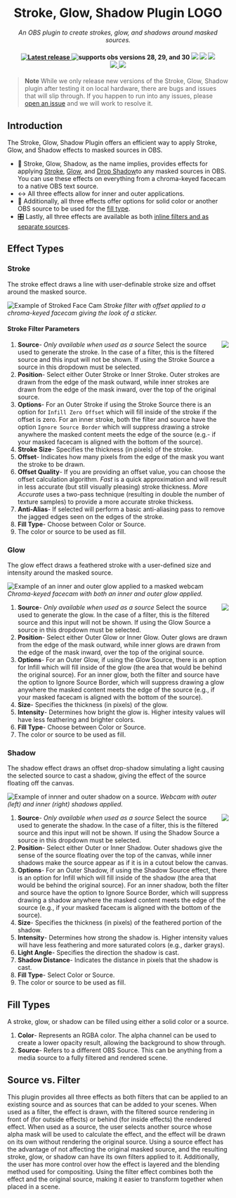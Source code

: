 <h1 align="center">Stroke, Glow, Shadow Plugin LOGO</h1>

<p align="center">
    <i align="center">An OBS plugin to create strokes, glow, and shadows around masked sources.</i>
</p>

<h4 align="center">
    <a href="https://github.com/FiniteSingularity/obs-stroke-glow-shadow/releases">
        <img src="https://img.shields.io/github/v/release/finitesingularity/obs-stroke-glow-shadow?filter=*&style=flat-square&label=Latest" alt="Latest release">
    </a>
    <img src="https://img.shields.io/badge/OBS-28_|_29_|_30-blue.svg?style=flat-square" alt="supports obs versions 28, 29, and 30">
    <img src="https://img.shields.io/badge/Windows-0078D6?style=flat-square&logo=windows&logoColor=white">
    <img src="https://img.shields.io/badge/mac%20os-000000?style=flat-square&logo=apple&logoColor=white">
    <img src="https://img.shields.io/badge/Linux-FCC624?style=flat-square&logo=linux&logoColor=black"><br>
    <a href="https://twitter.com/FiniteSingulrty">
        <img src="https://img.shields.io/badge/Twitter-1DA1F2?style=flat-square&logo=twitter&logoColor=white">
    </a>
    <a href="https://twitch.tv/finitesingularity">
        <img src="https://img.shields.io/badge/Twitch-9146FF?style=flat-square&logo=twitch&logoColor=white">
    </a>
</h4>

> **Note**
> While we only release new versions of the Stroke, Glow, Shadow plugin after testing it on local hardware, there are bugs and issues that will slip through. If you happen to run into any issues, please [open an issue](https://github.com/finitesingularity/obs-stroke-glow-shadow/issues) and we will work to resolve it.

## Introduction

The Stroke, Glow, Shadow Plugin offers an efficient way to apply Stroke, Glow, and Shadow effects to masked sources in OBS.

- 🚀 Stroke, Glow, Shadow, as the name implies, provides effects for applying [Stroke](#stroke), [Glow](#glow), and [Drop Shadow](#shadow)to any masked sources in OBS. You can use these effects on everything from a chroma-keyed facecam to a native OBS text source.
- ↔️ All three effects allow for inner and outer applications.
- 🎨 Additionally, all three effects offer options for solid color or another OBS source to be used for the [fill type](#fill-types).
- 🎛️ Lastly, all three effects are available as both [inline filters and as separate sources](#source-vs-filter).

## Effect Types

### Stroke
The stroke effect draws a line with user-definable stroke size and offset around the masked source.

![Example of Stroked Face Cam](.github/assets/images/stroke_example.png)
*Stroke filter with offset applied to a chroma-keyed facecam giving the look of a sticker.*

#### Stroke Filter Parameters
<img src=".github/assets/images/stroke_interface.png" align="right">

1. **Source**- *Only available when used as a source* Select the source used to generate the stroke.  In the case of a filter, this is the filtered source and this input will not be shown. If using the Stroke Source a source in this dropdown must be selected.
2. **Position**- Select either Outer Stroke or Inner Stroke. Outer strokes are drawn from the edge of the mask outward, while inner strokes are drawn from the edge of the mask inward, over the top of the original source.
3. **Options**- For an Outer Stroke if using the Stroke Source there is an option for `Infill Zero Offset` which will fill inside of the stroke if the offset is zero.  For an inner stroke, both the filter and source have the option `Ignore Source Border` which will suppress drawing a stroke anywhere the masked content meets the edge of the source (e.g.- if your masked facecam is aligned with the bottom of the source).
4. **Stroke Size**- Specifies the thickness (in pixels) of the stroke.
5. **Offset**- Indicates how many pixels from the edge of the mask you want the stroke to be drawn.
6. **Offset Quality**- If you are providing an offset value, you can choose the offset calculation algorithm. *Fast* is a quick approximation and will result in less accurate (but still visually pleasing) stroke thickness. *More Accurate* uses a two-pass technique (resulting in double the number of texture samples) to provide a more accurate stroke thickess.
7. **Anti-Alias**- If selected will perform a basic anti-aliasing pass to remove the jagged edges seen on the edges of the stroke.
8. **Fill Type**- Choose between Color or Source.
9.  The color or source to be used as fill.

### Glow

The glow effect draws a feathered stroke with a user-defined size and intensity around the masked source.

![Example of an inner and outer glow applied to a masked webcam](.github/assets/images/glow_example.png)
*Chroma-keyed facecam with both an inner and outer glow applied.*

<img src=".github/assets/images/glow_interface.png" align="right">

1. **Source**- *Only available when used as a source* Select the source used to generate the glow.  In the case of a filter, this is the filtered source and this input will not be shown. If using the Glow Source a source in this dropdown must be selected.
2. **Position**- Select either Outer Glow or Inner Glow. Outer glows are drawn from the edge of the mask outward, while inner glows are drawn from the edge of the mask inward, over the top of the original source.
3. **Options**- For an Outer Glow, if using the Glow Source, there is an option for Infill which will fill inside of the glow (the area that would be behind the original source). For an inner glow, both the filter and source have the option to Ignore Source Border, which will suppress drawing a glow anywhere the masked content meets the edge of the source (e.g., if your masked facecam is aligned with the bottom of the source).
4. **Size**- Specifies the thickness (in pixels) of the glow.
5. **Intensity**- Determines how bright the glow is.  Higher intesity values will have less feathering and brighter colors.
6. **Fill Type**- Choose between Color or Source.
7. The color or source to be used as fill.

### Shadow

The shadow effect draws an offset drop-shadow simulating a light causing the selected source to cast a shadow, giving the effect of the source floating off the canvas.

![Example of innner and outer shadow on a source.](.github/assets/images/shadow_example.png)
*Webcam with outer (left) and inner (right) shadows applied.*

<img src=".github/assets/images/shadow_interface.png" align="right">

1. **Source**- *Only available when used as a source* Select the source used to generate the shadow.  In the case of a filter, this is the filtered source and this input will not be shown. If using the Shadow Source a source in this dropdown must be selected.
2. **Position**- Select either Outer or Inner Shadow. Outer shadows give the sense of the source floating over the top of the canvas, while inner shadows make the source appear as if it is in a cutout below the canvas.
3. **Options**- For an Outer Shadow, if using the Shadow Source effect, there is an option for Infill which will fill inside of the shadow (the area that would be behind the original source). For an inner shadow, both the filter and source have the option to Ignore Source Border, which will suppress drawing a shadow anywhere the masked content meets the edge of the source (e.g., if your masked facecam is aligned with the bottom of the source).
4. **Size**- Specifies the thickness (in pixels) of the feathered portion of the shadow.
5. **Intensity**- Determines how strong the shadow is. Higher intensity values will have less feathering and more saturated colors (e.g., darker grays).
6. **Light Angle**- Specifies the direction the shadow is cast.
7. **Shadow Distance**- Indicates the distance in pixels that the shadow is cast.
8. **Fill Type**- Select Color or Source.
9.  The color or source to be used as fill.

## Fill Types
A stroke, glow, or shadow can be filled using either a solid color or a source.

1. **Color**- Represents an RGBA color. The alpha channel can be used to create a lower opacity result, allowing the background to show through.
2. **Source**- Refers to a different OBS Source. This can be anything from a media source to a fully filtered and rendered scene.

## Source vs. Filter
This plugin provides all three effects as both filters that can be applied to an existing source and as sources that can be added to your scenes. When used as a filter, the effect is drawn, with the filtered source rendering in front of (for outside effects) or behind (for inside effects) the rendered effect. When used as a source, the user selects another source whose alpha mask will be used to calculate the effect, and the effect will be drawn on its own without rendering the original source. Using a source effect has the advantage of not affecting the original masked source, and the resulting stroke, glow, or shadow can have its own filters applied to it. Additionally, the user has more control over how the effect is layered and the blending method used for compositing. Using the filter effect combines both the effect and the original source, making it easier to transform together when placed in a scene.